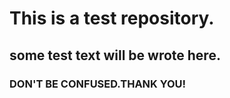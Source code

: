 # This is a test repository.
## some test text will be wrote here.
### DON'T BE CONFUSED.THANK YOU!
